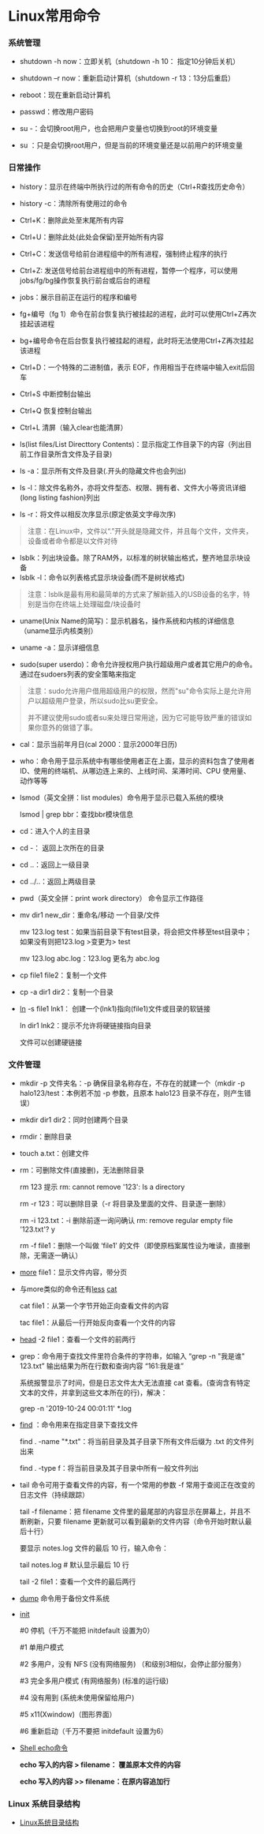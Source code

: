 # Linux常用命令

### 系统管理

- shutdown -h now：立即关机（shutdown -h 10： 指定10分钟后关机）
- shutdown –r now：重新启动计算机（shutdown -r 13：13分后重启）
- reboot：现在重新启动计算机
- passwd：修改用户密码



- su -：会切换root用户，也会把用户变量也切换到root的环境变量
- su ：只是会切换root用户，但是当前的环境变量还是以前用户的环境变量

### 日常操作

- history：显示在终端中所执行过的所有命令的历史（Ctrl+R查找历史命令）
- history -c：清除所有使用过的命令



- Ctrl+K：删除此处至末尾所有内容
- Ctrl+U：删除此处(此处会保留)至开始所有内容



- Ctrl+C：发送信号给前台进程组中的所有进程，强制终止程序的执行
- Ctrl+Z: 发送信号给前台进程组中的所有进程，暂停一个程序，可以使用jobs/fg/bg操作恢复执行前台或后台的进程
- jobs：展示目前正在运行的程序和编号
- fg+编号（fg 1）命令在前台恢复执行被挂起的进程，此时可以使用Ctrl+Z再次挂起该进程
- bg+编号命令在后台恢复执行被挂起的进程，此时将无法使用Ctrl+Z再次挂起该进程
- Ctrl+D：一个特殊的二进制值，表示 EOF，作用相当于在终端中输入exit后回车



- Ctrl+S 中断控制台输出
- Ctrl+Q 恢复控制台输出
- Ctrl+L 清屏（输入clear也能清屏）



- ls(list files/List Directtory Contents)：显示指定工作目录下的内容（列出目前工作目录所含文件及子目录)
- ls -a：显示所有文件及目录(.开头的隐藏文件也会列出)
- ls -l：除文件名称外，亦将文件型态、权限、拥有者、文件大小等资讯详细(long listing fashion)列出
- ls -r：将文件以相反次序显示(原定依英文字母次序)

> 注意：在Linux中，文件以“.”开头就是隐藏文件，并且每个文件，文件夹，设备或者命令都是以文件对待

- lsblk：列出块设备。除了RAM外，以标准的树状输出格式，整齐地显示块设备
- lsblk -l：命令以列表格式显示块设备(而不是树状格式)

> 注意：lsblk是最有用和最简单的方式来了解新插入的USB设备的名字，特别是当你在终端上处理磁盘/块设备时

- uname(Unix Name的简写)：显示机器名，操作系统和内核的详细信息（uname显示内核类别）
- uname -a：显示详细信息



- sudo(super userdo)：命令允许授权用户执行超级用户或者其它用户的命令。通过在sudoers列表的安全策略来指定

> 注意：sudo允许用户借用超级用户的权限，然而"su"命令实际上是允许用户以超级用户登录，所以sudo比su更安全。
>
> 并不建议使用sudo或者su来处理日常用途，因为它可能导致严重的错误如果你意外的做错了事。

- cal：显示当前年月日(cal 2000：显示2000年日历)
- who：命令用于显示系统中有哪些使用者正在上面，显示的资料包含了使用者 ID、使用的终端机、从哪边连上来的、上线时间、呆滞时间、CPU 使用量、动作等等



- lsmod（英文全拼：list modules）命令用于显示已载入系统的模块

  lsmod | grep bbr：查找bbr模块信息



- cd：进入个人的主目录
- cd -： 返回上次所在的目录
- cd ..：返回上一级目录
- cd ../..：返回上两级目录



- pwd（英文全拼：print work directory） 命令显示工作路径



- mv dir1 new_dir：重命名/移动 一个目录/文件

  mv 123.log test：如果当前目录下有test目录，将会把文件移至test目录中；如果没有则把123.log >变更为> test

  mv 123.log abc.log：123.log 更名为 abc.log



- cp file1 file2：复制一个文件
- cp -a dir1 dir2：复制一个目录



- [ln](https://www.runoob.com/linux/linux-comm-ln.html) -s file1 lnk1： 创建一个(lnk1)指向(file1)文件或目录的软链接

  ln dir1 lnk2：提示不允许将硬链接指向目录

  文件可以创建硬链接

### 文件管理

- mkdir -p 文件夹名：-p 确保目录名称存在，不存在的就建一个（mkdir -p halo123/test：本例若不加 -p 参数，且原本 halo123 目录不存在，则产生错误）
- mkdir dir1 dir2：同时创建两个目录
- rmdir：删除目录



- touch a.txt：创建文件

- rm：可删除文件(直接删)，无法删除目录

  rm 123 提示
  rm: cannot remove '123': Is a directory

  rm -r 123：可以删除目录（-r 将目录及里面的文件、目录逐一删除）

  

  rm -i 123.txt：-i 删除前逐一询问确认
  rm: remove regular empty file '123.txt'? y

  

  rm -f file1：删除一个叫做 ‘file1’ 的文件（即使原档案属性设为唯读，直接删除，无需逐一确认）

- [more](https://www.runoob.com/linux/linux-comm-more.html) file1：显示文件内容，带分页

- 与more类似的命令还有[less](https://www.runoob.com/linux/linux-comm-less.html) [cat](https://www.runoob.com/linux/linux-comm-cat.html)

  cat file1：从第一个字节开始正向查看文件的内容

  tac file1：从最后一行开始反向查看一个文件的内容

- [head](https://www.runoob.com/linux/linux-comm-head.html) -2 file1：查看一个文件的前两行

- grep：命令用于查找文件里符合条件的字符串，如输入 “grep -n "我是谁" 123.txt” 输出结果为所在行数和查询内容 “161:我是谁”

  系统报警显示了时间，但是日志文件太大无法直接 cat 查看。(查询含有特定文本的文件，并拿到这些文本所在的行)，解决：

  grep -n '2019-10-24 00:01:11' *.log

- [find](https://www.runoob.com/linux/linux-comm-find.html) ：命令用来在指定目录下查找文件

  find . -name "*.txt"：将当前目录及其子目录下所有文件后缀为 .txt 的文件列出来

  find . -type f：将当前目录及其子目录中所有一般文件列出



- tail 命令可用于查看文件的内容，有一个常用的参数 -f 常用于查阅正在改变的日志文件（持续跟踪）

  tail -f filename：把 filename 文件里的最尾部的内容显示在屏幕上，并且不断刷新，只要 filename 更新就可以看到最新的文件内容（命令开始时默认最后十行）

  要显示 notes.log 文件的最后 10 行，输入命令：

  tail notes.log   # 默认显示最后 10 行

  tail -2 file1：查看一个文件的最后两行



- [dump](https://www.runoob.com/linux/linux-comm-dump.html) 命令用于备份文件系统

- [init](https://baike.baidu.com/item/init/1196449?fr=aladdin)

  #0 停机（千万不能把 initdefault 设置为0）

  #1 单用户模式

  #2 多用户，没有 NFS (没有网络服务) （和级别3相似，会停止部分服务）

  #3 完全多用户模式 (有网络服务) (标准的运行级)

  #4 没有用到 (系统未使用保留给用户)

  #5 x11(Xwindow)（图形界面）

  #6 重新启动（千万不要把 initdefault 设置为6）

- [Shell echo命令](https://www.runoob.com/linux/linux-shell-echo.html)

  **echo 写入的内容 > filename： 覆盖原本文件的内容**

  **echo 写入的内容 >> filename：在原内容追加行**

### Linux 系统目录结构

- [Linux系统目录结构](https://www.runoob.com/linux/linux-system-contents.html)
